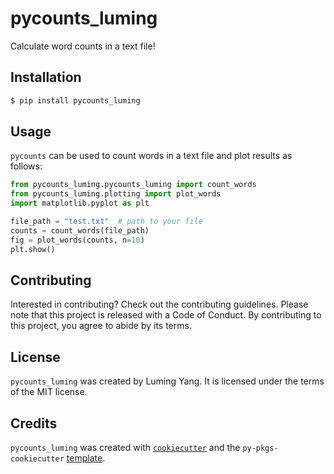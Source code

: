 # pycounts_luming

Calculate word counts in a text file!

## Installation

```bash
$ pip install pycounts_luming
```

## Usage

`pycounts` can be used to count words in a text file and plot results
as follows:

```python
from pycounts_luming.pycounts_luming import count_words
from pycounts_luming.plotting import plot_words
import matplotlib.pyplot as plt

file_path = "test.txt"  # path to your file
counts = count_words(file_path)
fig = plot_words(counts, n=10)
plt.show()
```

## Contributing

Interested in contributing? Check out the contributing guidelines. Please note that this project is released with a Code of Conduct. By contributing to this project, you agree to abide by its terms.

## License

`pycounts_luming` was created by Luming Yang. It is licensed under the terms of the MIT license.

## Credits

`pycounts_luming` was created with [`cookiecutter`](https://cookiecutter.readthedocs.io/en/latest/) and the `py-pkgs-cookiecutter` [template](https://github.com/py-pkgs/py-pkgs-cookiecutter).
